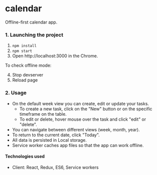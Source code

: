# calendar
Offline-first calendar app.

### 1. Launching the project 

1. `npm install`
2. `npm start`
3. Open http://localhost:3000 in the Chrome.

To check offline mode: 

4. Stop devserver
5. Reload page

### 2. Usage

- On the default week view you can create, edit or update your tasks.
    - To create a new task, click on the "New" button or on the specific timeframe on the table.
    - To edit or delete, hover mouse over the task and click "edit" or "delete".
- You can navigate between different views (week, month, year).
- To return to the current date, click "Today".
- All data is persisted in Local storage.
- Service worker caches app files so that the app can work offline.


#### Technologies used
- Client: React, Redux, ES6, Service workers
